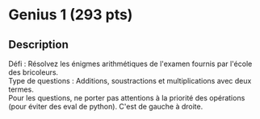 # Genius 1 (293 pts)
## Description
Défi : Résolvez les énigmes arithmétiques de l'examen fournis par l'école des bricoleurs. </br>
Type de questions : Additions, soustractions et multiplications avec deux termes. </br>
Pour les questions, ne porter pas attentions à la priorité des opérations (pour éviter des eval de python). C'est de gauche à droite.
